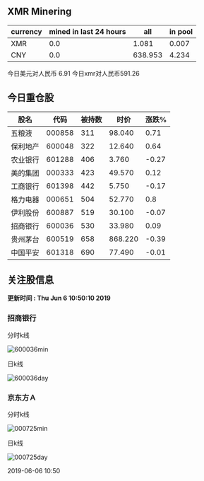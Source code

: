 ## XMR Minering

|currency|mined in last 24 hours|all|in pool|
|---|---|---|---|
|XMR|0.0|1.081|0.007|
|CNY|0.0|638.953|4.234|

今日美元对人民币 6.91	今日xmr对人民币591.26


## 今日重仓股 

|股名|代码|被持数|时价|涨跌%|
|---|---|---|---|---|
|五粮液|000858|311|98.040|0.71|
|保利地产|600048|322|12.640|0.64|
|农业银行|601288|406|3.760|-0.27|
|美的集团|000333|423|49.570|0.12|
|工商银行|601398|442|5.750|-0.17|
|格力电器|000651|504|52.770|0.8|
|伊利股份|600887|519|30.100|-0.07|
|招商银行|600036|530|33.980|0.09|
|贵州茅台|600519|658|868.220|-0.39|
|中国平安|601318|690|77.490|-0.01|

## 关注股信息
**更新时间 : Thu Jun  6 10:50:10 2019**
### 招商银行 
分时k线

![600036min](http://image.sinajs.cn/newchart/min/n/sh600036.gif)

日k线

![600036day](http://image.sinajs.cn/newchart/daily/n/sh600036.gif)

### 京东方Ａ 
分时k线

![000725min](http://image.sinajs.cn/newchart/min/n/sz000725.gif)

日k线

![000725day](http://image.sinajs.cn/newchart/daily/n/sz000725.gif)

2019-06-06 10:50